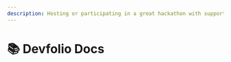 ```yaml
---
description: Hosting or participating in a great hackathon with support from Devfolio.
---
```


# 📚 Devfolio Docs

